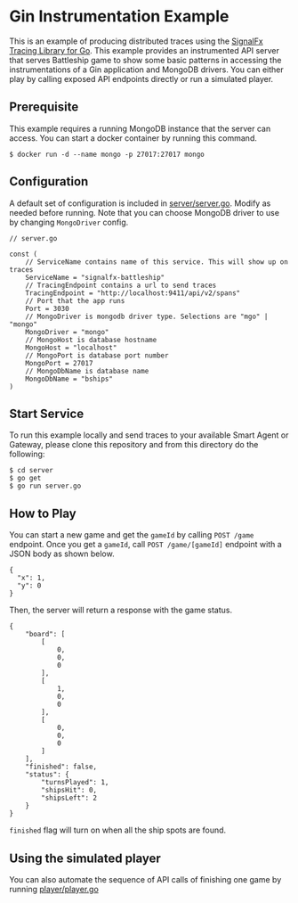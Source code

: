 # Gin Instrumentation Example
This is an example of producing distributed traces using the [SignalFx Tracing Library for Go](https://github.com/signalfx/signalfx-go-tracing). This example provides an instrumented API server that serves Battleship game to show some basic patterns in accessing the instrumentations of a Gin application and MongoDB drivers. You can either play by calling exposed API endpoints directly or run a simulated player.

## Prerequisite
This example requires a running MongoDB instance that the server can access. You can start a docker container by running this command.
```
$ docker run -d --name mongo -p 27017:27017 mongo
```

## Configuration
A default set of configuration is included in [server/server.go](./server/server.go). Modify as needed before running. Note that you can choose MongoDB driver to use by changing `MongoDriver` config.
```
// server.go

const (
	// ServiceName contains name of this service. This will show up on traces
	ServiceName = "signalfx-battleship"
	// TracingEndpoint contains a url to send traces
	TracingEndpoint = "http://localhost:9411/api/v2/spans"
	// Port that the app runs
	Port = 3030
	// MongoDriver is mongodb driver type. Selections are "mgo" | "mongo"
	MongoDriver = "mongo"
	// MongoHost is database hostname
	MongoHost = "localhost"
	// MongoPort is database port number
	MongoPort = 27017
	// MongoDbName is database name
	MongoDbName = "bships"
)
```

## Start Service
To run this example locally and send traces to your available Smart Agent or Gateway, please clone this repository and from this directory do the following:
```
$ cd server
$ go get
$ go run server.go
```


## How to Play
You can start a new game and get the `gameId` by calling `POST /game` endpoint.
Once you get a `gameId`, call `POST /game/[gameId]` endpoint with a JSON body as shown below.
```
{
  "x": 1,
  "y": 0
}
```
Then, the server will return a response with the game status.
```
{
    "board": [
        [
            0,
            0,
            0
        ],
        [
            1,
            0,
            0
        ],
        [
            0,
            0,
            0
        ]
    ],
    "finished": false,
    "status": {
        "turnsPlayed": 1,
        "shipsHit": 0,
        "shipsLeft": 2
    }
}
```
`finished` flag will turn on when all the ship spots are found.

## Using the simulated player
You can also automate the sequence of API calls of finishing one game by running [player/player.go](./player/player.go)